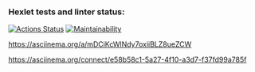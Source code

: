 ### Hexlet tests and linter status:
[![Actions Status](https://github.com/velesfight/frontend-project-lvl1/workflows/hexlet-check/badge.svg)](https://github.com/velesfight/frontend-project-lvl1/actions)
[![Maintainability](https://api.codeclimate.com/v1/badges/8d2c1f0a592b23877c0b/maintainability)](https://codeclimate.com/github/velesfight/frontend-project-lvl1/maintainability)

https://asciinema.org/a/mDCiKcWlNdy7oxiiBLZ8ueZCW

https://asciinema.org/connect/e58b58c1-5a27-4f10-a3d7-f37fd99a785f
